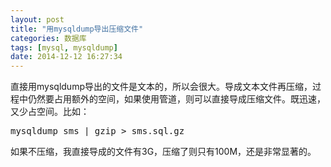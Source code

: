 ```yaml
---
layout: post
title: "用mysqldump导出压缩文件"
categories: 数据库 
tags: [mysql, mysqldump]
date: 2014-12-12 16:27:34
---
```


直接用mysqldump导出的文件是文本的，所以会很大。导成文本文件再压缩，过程中仍然要占用额外的空间，如果使用管道，则可以直接导成压缩文件。既迅速，又少占空间。比如：

<pre>
mysqldump sms | gzip > sms.sql.gz
</pre>

如果不压缩，我直接导成的文件有3G，压缩了则只有100M，还是非常显著的。
